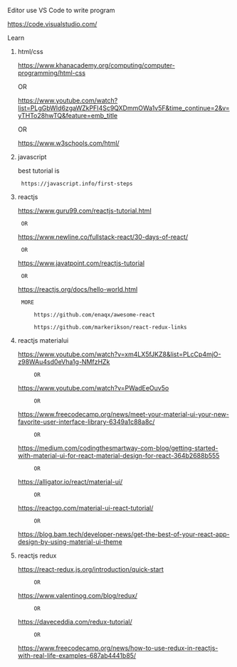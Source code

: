 
Editor
	use VS Code to write program

https://code.visualstudio.com/


Learn

1. html/css

	https://www.khanacademy.org/computing/computer-programming/html-css

	OR

	https://www.youtube.com/watch?list=PLgGbWId6zgaWZkPFI4Sc9QXDmmOWa1v5F&time_continue=2&v=yTHTo28hwTQ&feature=emb_title

	OR

	https://www.w3schools.com/html/

2. javascript

	best tutorial is

		https://javascript.info/first-steps

3. reactjs

	https://www.guru99.com/reactjs-tutorial.html

		OR

	https://www.newline.co/fullstack-react/30-days-of-react/

		OR

	https://www.javatpoint.com/reactjs-tutorial

		OR

	https://reactjs.org/docs/hello-world.html

		MORE

			https://github.com/enaqx/awesome-react

			https://github.com/markerikson/react-redux-links


4. reactjs materialui

	https://www.youtube.com/watch?v=xm4LX5fJKZ8&list=PLcCp4mjO-z98WAu4sd0eVha1g-NMfzHZk

			OR

	https://www.youtube.com/watch?v=PWadEeOuv5o

			OR

	https://www.freecodecamp.org/news/meet-your-material-ui-your-new-favorite-user-interface-library-6349a1c88a8c/

			OR

	https://medium.com/codingthesmartway-com-blog/getting-started-with-material-ui-for-react-material-design-for-react-364b2688b555

			OR

	https://alligator.io/react/material-ui/

			OR

	https://reactgo.com/material-ui-react-tutorial/

			OR

	https://blog.bam.tech/developer-news/get-the-best-of-your-react-app-design-by-using-material-ui-theme

5. reactjs redux

	https://react-redux.js.org/introduction/quick-start

			OR

	https://www.valentinog.com/blog/redux/

			OR

	https://daveceddia.com/redux-tutorial/

			OR

	https://www.freecodecamp.org/news/how-to-use-redux-in-reactjs-with-real-life-examples-687ab4441b85/
